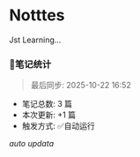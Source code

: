 # Notttes
Jst Learning...












### 🚀笔记统计
> 最后同步: 2025-10-22 16:52

- 笔记总数: 3 篇
- 本次更新: +1 篇
- 触发方式: ✅自动运行

*auto updata*
